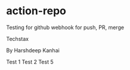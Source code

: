 # action-repo
Testing for github webhook for push, PR, merge

Techstax

By Harshdeep Kanhai

Test 1
Test 2
Test 5